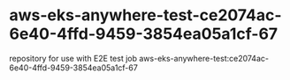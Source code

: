 # aws-eks-anywhere-test-ce2074ac-6e40-4ffd-9459-3854ea05a1cf-67
repository for use with E2E test job aws-eks-anywhere-test:ce2074ac-6e40-4ffd-9459-3854ea05a1cf-67
